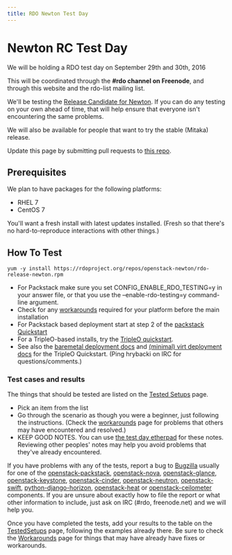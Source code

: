 ```yaml
---
title: RDO Newton Test Day
---
```


# Newton RC Test Day

We will be holding a RDO test day on September 29th and 30th, 2016

This will be coordinated through the **#rdo channel on Freenode**, and
through this website and the rdo-list mailing list.

We'll be testing the [Release Candidate for 
Newton](http://releases.openstack.org/newton/schedule.html). If you can do
any testing on your own ahead of time, that will help ensure that
everyone isn't encountering the same problems.

We will also be available for people that want to try the stable
(Mitaka) release.

Update this page by submitting pull requests to [this
repo](https://github.com/redhat-openstack/website).

## Prerequisites

We plan to have packages for the following platforms:

* RHEL 7
* CentOS 7

You'll want a fresh install with latest updates installed.
(Fresh so that there's no hard-to-reproduce interactions with other things.)

## How To Test

    yum -y install https://rdoproject.org/repos/openstack-newton/rdo-release-newton.rpm

* For Packstack make sure you set CONFIG_ENABLE_RDO_TESTING=y in your answer file, or that you use the –enable-rdo-testing=y command-line argument.
* Check for any [workarounds](/testday/newton/workarounds_rc) required for your platform before the main installation
* For Packstack based deployment start at step 2 of the [packstack Quickstart](/install/quickstart#Step_2:_Install_Packstack_Installer)
* For a TripleO-based installs, try the [TripleO quickstart](https://www.rdoproject.org/tripleo/).
* See also the [baremetal deployment
  docs](http://images.rdoproject.org/docs/baremetal/) and [(minimal)
  virt deployment docs](http://images.rdoproject.org/docs/virt/) for the
  TripleO Quickstart. (Ping hrybacki on IRC for questions/comments.)

### Test cases and results

The things that should be tested are listed on the [Tested Setups](/testday/newton/testedsetups_rc) page.

* Pick an item from the list
* Go through the scenario as though you were a beginner, just following the instructions. (Check the [workarounds](/testday/newton/workarounds_rc) page for problems that others may have encountered and resolved.)
* KEEP GOOD NOTES. You can use [the test day etherpad](https://etherpad.openstack.org/p/rdo-test-days-newton-rc) for these notes. Reviewing other peoples' notes may help you avoid problems that they've already encountered.

If you have problems with any of the tests, report a bug to [Bugzilla](https://bugzilla.redhat.com) usually for one of the
[openstack-packstack](https://bugzilla.redhat.com/enter_bug.cgi?product=RDO&component=openstack-packstack),
[openstack-nova](https://bugzilla.redhat.com/enter_bug.cgi?product=RDO&component=openstack-nova), [openstack-glance](https://bugzilla.redhat.com/enter_bug.cgi?product=RDO&component=openstack-glance), [openstack-keystone](https://bugzilla.redhat.com/enter_bug.cgi?product=RDO&component=openstack-keystone), [openstack-cinder](https://bugzilla.redhat.com/enter_bug.cgi?product=RDO&component=openstack-cinder),
[openstack-neutron](https://bugzilla.redhat.com/enter_bug.cgi?product=RDO&component=openstack-neutron), [openstack-swift](https://bugzilla.redhat.com/enter_bug.cgi?product=RDO&component=openstack-swift),  [python-django-horizon](https://bugzilla.redhat.com/enter_bug.cgi?product=RDO&component=python-django-horizon), [openstack-heat](https://bugzilla.redhat.com/enter_bug.cgi?product=RDO&component=openstack-heat) or [openstack-ceilometer](https://bugzilla.redhat.com/enter_bug.cgi?product=RDO&component=openstack-ceilometer) components. If you are unsure about exactly how to file the report or what other information to include, just ask on IRC (#rdo, freenode.net)  and we will help you.

Once you have completed the tests, add your results to the table on the [TestedSetups](/testday/newton/testedsetups_rc) page, following the examples already there. Be sure to check the [Workarounds](/testday/newton/workarounds_rc) page for things that may have already have fixes or workarounds.
